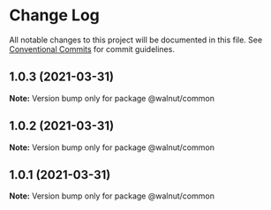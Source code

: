 # Change Log

All notable changes to this project will be documented in this file.
See [Conventional Commits](https://conventionalcommits.org) for commit guidelines.

## 1.0.3 (2021-03-31)

**Note:** Version bump only for package @walnut/common





## 1.0.2 (2021-03-31)

**Note:** Version bump only for package @walnut/common





## 1.0.1 (2021-03-31)

**Note:** Version bump only for package @walnut/common
